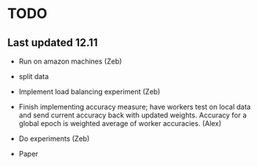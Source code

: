 # TODO

## Last updated 12.11 

- Run on amazon machines (Zeb)
- split data 
- Implement load balancing experiment (Zeb)
- Finish implementing accuracy measure; have workers test on local data and send current accuracy back with updated weights. Accuracy for a global epoch is weighted average of worker accuracies. (Alex)
- Do experiments (Zeb)

- Paper

